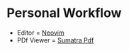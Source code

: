 # Personal Workflow
* Editor = [Neovim](https://neovim.io)
* PDf Viewer = [Sumatra Pdf](https://sumatrapdfreader.org)
